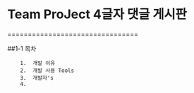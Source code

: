 # Team ProJect 4글자 댓글 게시판
================================

##1-1 목차
```
    1.  개발 이유
    2.  개발 사용 Tools
    3.  개발자's
    4.   
```
